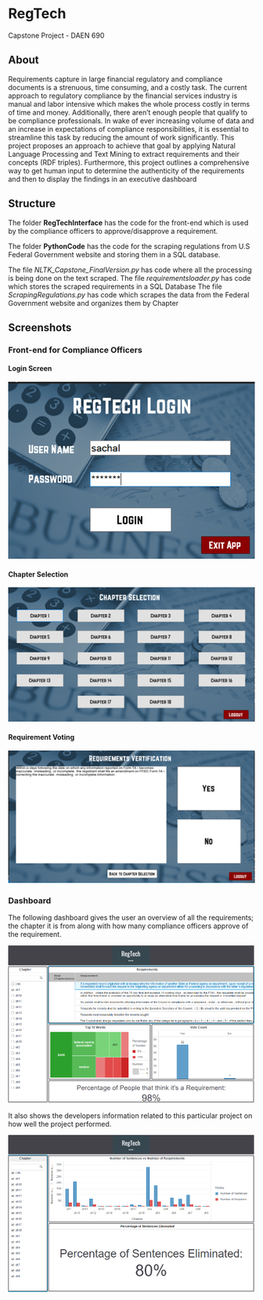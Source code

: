 # RegTech
Capstone Project - DAEN 690

## About
Requirements capture in large financial regulatory and compliance documents is a strenuous, time consuming, and a costly task. The current approach to regulatory compliance by the financial services industry is manual and labor intensive which makes the whole process costly in terms of time and money. Additionally, there aren’t enough people that qualify to be compliance professionals. In wake of ever increasing volume of data and an increase in expectations of compliance responsibilities, it is essential to streamline this task by reducing the amount of work significantly. This project proposes an approach to achieve that goal by applying Natural Language Processing and Text Mining to extract requirements and their concepts (RDF triples). Furthermore, this project outlines a comprehensive way to get human input to determine the authenticity of the requirements and then to display the findings in an executive dashboard

## Structure

The folder **RegTechInterface** has the code for the front-end which is used by the compliance officers to approve/disapprove a requirement.

The folder **PythonCode** has the code for the scraping regulations from U.S Federal Government website and storing them in a SQL database. 

The file *NLTK_Capstone_FinalVersion.py* has code where all the processing is being done on the text scraped.
The file *requirementsloader.py* has code which stores the scraped requirements in a SQL Database 
The file *ScrapingRegulations.py* has code which scrapes the data from the Federal Government website and organizes them by Chapter

## Screenshots

### Front-end for Compliance Officers
#### Login Screen

![alt text](https://github.com/sachalrana/RegTech/blob/master/Screenshots/LoginScreen.PNG)

#### Chapter Selection 

![alt text](https://github.com/sachalrana/RegTech/blob/master/Screenshots/ChapterSelect.PNG)

#### Requirement Voting 
![alt text](https://github.com/sachalrana/RegTech/blob/master/Screenshots/RequirementVote.PNG)

### Dashboard
The following dashboard gives the user an overview of all the requirements; the chapter it is from along with how many compliance officers approve of the requirement. 

![](https://github.com/sachalrana/RegTech/blob/master/Dashboard/DB1.PNG)

It also shows the developers information related to this particular project on how well the project performed.  

![](https://github.com/sachalrana/RegTech/blob/master/Dashboard/DB2.PNG)
